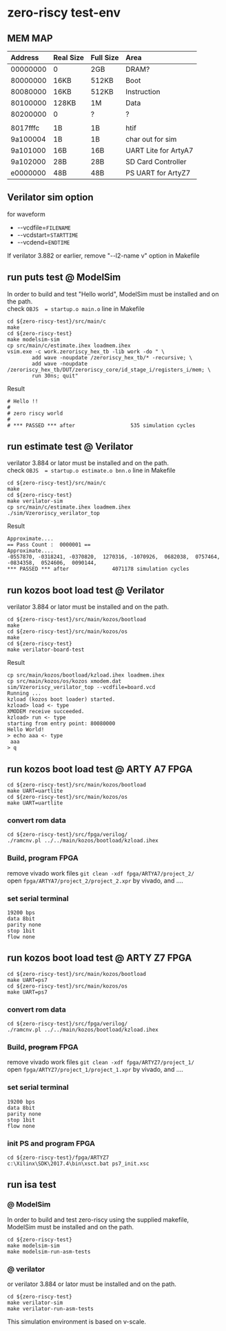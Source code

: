 # zero-riscy test-env

## MEM MAP
| Address  | Real Size | Full Size | Area                 |
| :-       | :-        | :-        | :-                   |
| 00000000 | 0         | 2GB       | DRAM?                |
| 80000000 | 16KB      | 512KB     | Boot                 |
| 80080000 | 16KB      | 512KB     | Instruction          |
| 80100000 | 128KB     | 1M        | Data                 |
| 80200000 | 0         | ?         | ?                    |
|          |           |           |                      |
| 8017fffc | 1B        | 1B        | htif                 |
| 9a100004 | 1B        | 1B        | char out for sim     |
| 9a101000 | 16B       | 16B       | UART Lite for ArtyA7 |
| 9a102000 | 28B       | 28B       | SD Card Controller   |
| e0000000 | 48B       | 48B       | PS UART for ArtyZ7   |

## Verilator sim option
for waveform
- --vcdfile=```FILENAME```
- --vcdstart=```STARTTIME```
- --vcdend=```ENDTIME```

If verilator 3.882 or earlier, remove "--l2-name v" option in Makefile

## run puts test @ ModelSim

In order to build and test "Hello world",
ModelSim must be installed and on the path.  
check ```OBJS  = startup.o main.o``` line in Makefile

```
cd ${zero-riscy-test}/src/main/c
make
cd ${zero-riscy-test}
make modelsim-sim
cp src/main/c/estimate.ihex loadmem.ihex
vsim.exe -c work.zeroriscy_hex_tb -lib work -do " \
        add wave -noupdate /zeroriscy_hex_tb/* -recursive; \
        add wave -noupdate /zeroriscy_hex_tb/DUT/zeroriscy_core/id_stage_i/registers_i/mem; \
        run 30ns; quit"
```
Result
```
# Hello !!
#
# zero riscy world
#
# *** PASSED *** after                  535 simulation cycles
```

## run estimate test @ Verilator

verilator 3.884 or lator must be installed and on the path.  
check ```OBJS  = startup.o estimate.o bnn.o``` line in Makefile

```
cd ${zero-riscy-test}/src/main/c
make
cd ${zero-riscy-test}
make verilator-sim
cp src/main/c/estimate.ihex loadmem.ihex
./sim/Vzeroriscy_verilator_top
```

Result

```
Approximate....
== Pass Count :  0000001 ==
Approximate....
-0557870, -0318241, -0370820,  1270316, -1070926,  0682038,  0757464, -0834358,  0524606,  0090144,
*** PASSED *** after              4071178 simulation cycles
```

## run kozos boot load test @ Verilator

verilator 3.884 or lator must be installed and on the path.  

```
cd ${zero-riscy-test}/src/main/kozos/bootload
make
cd ${zero-riscy-test}/src/main/kozos/os
make
cd ${zero-riscy-test}
make verilator-board-test
```

Result

```
cp src/main/kozos/bootload/kzload.ihex loadmem.ihex
cp src/main/kozos/os/kozos xmodem.dat
sim/Vzeroriscy_verilator_top --vcdfile=board.vcd
Running ...
kzload (kozos boot loader) started.
kzload> load <- type
XMODEM receive succeeded.
kzload> run <- type
starting from entry point: 80080000
Hello World!
> echo aaa <- type
 aaa
> q
```

## run kozos boot load test @ ARTY A7 FPGA

```
cd ${zero-riscy-test}/src/main/kozos/bootload
make UART=uartlite
cd ${zero-riscy-test}/src/main/kozos/os
make UART=uartlite
```

### convert rom data

```
cd ${zero-riscy-test}/src/fpga/verilog/
./ramcnv.pl ../../main/kozos/bootload/kzload.ihex
```

### Build, program FPGA

remove vivado work files ```git clean -xdf fpga/ARTYA7/project_2/```  
open ```fpga/ARTYA7/project_2/project_2.xpr``` by vivado, and ....

### set serial terminal

```
19200 bps
data 8bit
parity none
stop 1bit
flow none
```

## run kozos boot load test @ ARTY Z7 FPGA

```
cd ${zero-riscy-test}/src/main/kozos/bootload
make UART=ps7
cd ${zero-riscy-test}/src/main/kozos/os
make UART=ps7
```

### convert rom data

```
cd ${zero-riscy-test}/src/fpga/verilog/
./ramcnv.pl ../../main/kozos/bootload/kzload.ihex
```

### Build, ~~program~~ FPGA

remove vivado work files ```git clean -xdf fpga/ARTYZ7/project_1/```  
open ```fpga/ARTYZ7/project_1/project_1.xpr``` by vivado, and ....

### set serial terminal

```
19200 bps
data 8bit
parity none
stop 1bit
flow none
```

### init PS and program FPGA

```
cd ${zero-riscy-test}/fpga/ARTYZ7
c:\Xilinx\SDK\2017.4\bin\xsct.bat ps7_init.xsc
```

## run isa test
### @ ModelSim
In order to build and test zero-riscy using the supplied makefile,  
ModelSim must be installed and on the path.
```
cd ${zero-riscy-test}
make modelsim-sim
make modelsim-run-asm-tests
```

### @ verilator
or verilator 3.884 or lator must be installed and on the path.
```
cd ${zero-riscy-test}
make verilator-sim
make verilator-run-asm-tests
```

This simulation environment is based on v-scale.

